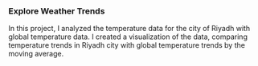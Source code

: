 ### Explore Weather Trends

In this project, I analyzed the temperature data for the city of Riyadh with global temperature data.
I created a visualization of the data, comparing temperature trends in Riyadh city with global temperature trends by the moving average. 
